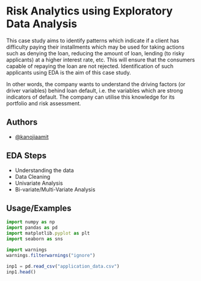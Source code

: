 # Risk Analytics using Exploratory Data Analysis

This case study aims to identify patterns which indicate if a client has difficulty paying their installments which may be used for taking actions such as denying the loan, reducing the amount of loan, lending (to risky applicants) at a higher interest rate, etc. This will ensure that the consumers capable of repaying the loan are not rejected. Identification of such applicants using EDA is the aim of this case study.

 

In other words, the company wants to understand the driving factors (or driver variables) behind loan default, i.e. the variables which are strong indicators of default.  The company can utilise this knowledge for its portfolio and risk assessment.


## Authors

- [@kanojiaamit](https://www.github.com/octokatherine)


## EDA Steps
- Understanding the data
- Data Cleaning
- Univariate Analysis
- Bi-variate/Multi-Variate Analysis
## Usage/Examples

```javascript
import numpy as np
import pandas as pd
import matplotlib.pyplot as plt
import seaborn as sns

import warnings
warnings.filterwarnings("ignore")
```

```javascript
inp1 = pd.read_csv("application_data.csv")
inp1.head()
```
